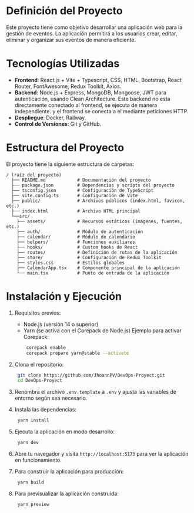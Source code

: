 # Definición del Proyecto
Este proyecto tiene como objetivo desarrollar una aplicación web para la gestión de eventos. La aplicación permitirá a los usuarios crear, editar, eliminar y organizar sus eventos de manera eficiente.

# Tecnologías Utilizadas
- **Frontend**: React.js + Vite + Typescript, CSS, HTML, Bootstrap, React Router, FontAwesome, Redux Toolkit, Axios.
- **Backend**: Node.js + Express, MongoDB, Mongoose, JWT para autenticación, usando Clean Architecture.
Este backend no esta directamente conectado al frontend, se ejecuta de manera independiente. y el frontend se conecta a el mediante peticiones HTTP.
- **Despliegue**: Docker, Railway.
- **Control de Versiones**: Git y GitHub.

# Estructura del Proyecto
El proyecto tiene la siguiente estructura de carpetas:

```
/ (raíz del proyecto)
  ├── README.md            # Documentación del proyecto
  ├── package.json         # Dependencias y scripts del proyecto
  ├── tsconfig.json        # Configuración de TypeScript
  ├── vite.config.ts       # Configuración de Vite
  ├── public/              # Archivos públicos (index.html, favicon, etc.)
  ├── index.html           # Archivo HTML principal
  └──src/
    ├── assets/            # Recursos estáticos (imágenes, fuentes, etc.)
    ├── auth/              # Módulo de autenticación
    ├── calendar/          # Módulo de calendario
    ├── helpers/           # Funciones auxiliares
    ├── hooks/             # Custom hooks de React
    ├── routes/            # Definición de rutas de la aplicación
    ├── store/             # Configuración de Redux Toolkit
    ├── styles.css         # Estilos globales
    ├── CalendarApp.tsx    # Componente principal de la aplicación
    └── main.tsx           # Punto de entrada de la aplicación           

```
# Instalación y Ejecución
1. Requisitos previos:
   - Node.js (versión 14 o superior)
   - Yarn (se activa con el Corepack de Node.js)
     Ejemplo para activar Corepack:
     ```bash
      corepack enable
      corepack prepare yarn@stable --activate
     ```

2. Clona el repositorio:
   ```bash
    git clone https://github.com/JhoannPV/DevOps-Proyect.git
    cd DevOps-Proyect
    ```

3. Renombra el archivo `.env.template` a `.env` y ajusta las variables de entorno según sea necesario.

4. Instala las dependencias:
   ```bash
    yarn install
   ``` 
5. Ejecuta la aplicación en modo desarrollo:
   ```bash
    yarn dev
   ```
6. Abre tu navegador y visita `http://localhost:5173` para ver la aplicación en funcionamiento.

7. Para construir la aplicación para producción:
   ```bash
    yarn build
   ```
8. Para previsualizar la aplicación construida:
   ```bash
    yarn preview
   ```